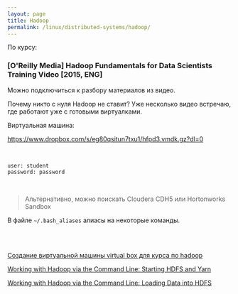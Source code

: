 ```yaml
---
layout: page
title: Hadoop
permalink: /linux/distributed-systems/hadoop/
---
```


По курсу:

### [O'Reilly Media] Hadoop Fundamentals for Data Scientists Training Video [2015, ENG]

Можно подключиться к разбору материалов из видео.

Почему никто с нуля Hadoop не ставит?
Уже несколько видео встречаю, где работают уже с готовыми виртуалками.

Виртуальная машина:

https://www.dropbox.com/s/eg80qsitun7txu1/hfpd3.vmdk.gz?dl=0


<br/>

    user: student  
    password: password

<br/>


> Альтернативно, можно поискать Cloudera CDH5 или Hortonworks Sandbox

В файле <code>~/.bash_aliases</code> алиасы на некоторые команды.

<br/><br/>

[Создание виртуальной машины virtual box для курса по hadoop](/linux/distributed-systems/hadoop/crate-virtual-mashine-virtual-box-for-hadoop-course/)

[Working with Hadoop via the Command Line: Starting HDFS and Yarn](/linux/distributed-systems/hadoop/starting-hdfs-and-yarn/)

[Working with Hadoop via the Command Line: Loading Data into HDFS](/linux/distributed-systems/hadoop/loading-data-into-hdfs/)
